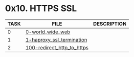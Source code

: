 # 0x10. HTTPS SSL

| TASK | FILE                                                       | DESCRIPTION |
| ---- | ---------------------------------------------------------- | ----------- |
| 0    | [0-world_wide_web](./0-world_wide_web)                     |             |
| 1    | [1-haproxy_ssl_termination](./1-haproxy_ssl_termination)   |             |
| 2    | [100-redirect_http_to_https](./100-redirect_http_to_https) |             |
